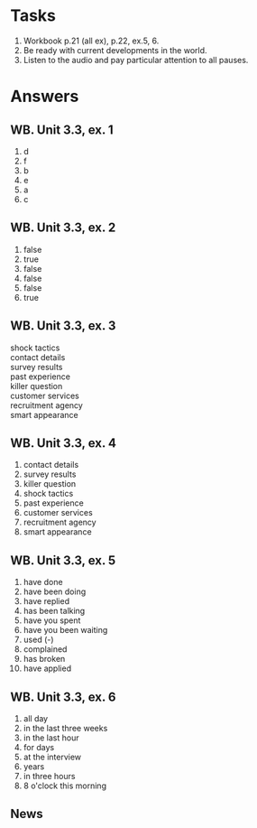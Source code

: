 # Tasks
1. Workbook p.21 (all ex), p.22, ex.5, 6.
2. Be ready with current developments in the world.
3. Listen to the audio and pay particular attention to all pauses.

# Answers
## WB. Unit 3.3, ex. 1
1. d
2. f
3. b
4. e
5. a
6. c

## WB. Unit 3.3, ex. 2
1. false
2. true
3. false
4. false
5. false
6. true

## WB. Unit 3.3, ex. 3
shock tactics  
contact details  
survey results  
past experience  
killer question  
customer services  
recruitment agency  
smart appearance

## WB. Unit 3.3, ex. 4
1. contact details
2. survey results
3. killer question
4. shock tactics
5. past experience
6. customer services
7. recruitment agency
8. smart appearance

## WB. Unit 3.3, ex. 5
1. have done
2. have been doing
3. have replied
4. has been talking
5. have you spent
6. have you been waiting
7. used (-)
8. complained
9. has broken
10. have applied

## WB. Unit 3.3, ex. 6
1. all day
2. in the last three weeks
3. in the last hour
4. for days
5. at the interview
6. years
7. in three hours
8. 8 o'clock this morning

## News
